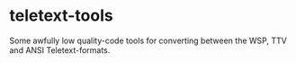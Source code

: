 # teletext-tools
Some awfully low quality-code tools for converting between the WSP, TTV and ANSI Teletext-formats.

